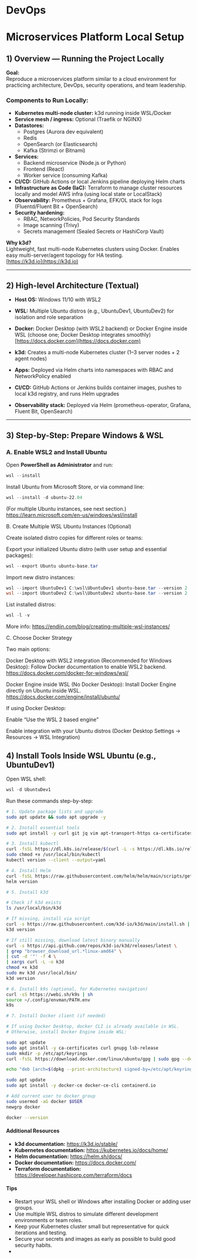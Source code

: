# DevOps

# Microservices Platform Local Setup

## 1) Overview — Running the Project Locally

**Goal:**  
Reproduce a microservices platform similar to a cloud environment for practicing architecture, DevOps, security operations, and team leadership.

### Components to Run Locally:

- **Kubernetes multi-node cluster:** k3d running inside WSL/Docker  
- **Service mesh / ingress:** Optional (Traefik or NGINX)  
- **Datastores:**  
  - Postgres (Aurora dev equivalent)  
  - Redis  
  - OpenSearch (or Elasticsearch)  
  - Kafka (Strimzi or Bitnami)  
- **Services:**  
  - Backend microservice (Node.js or Python)  
  - Frontend (React)  
  - Worker service (consuming Kafka)  
- **CI/CD:** GitHub Actions or local Jenkins pipeline deploying Helm charts  
- **Infrastructure as Code (IaC):** Terraform to manage cluster resources locally and model AWS infra (using local state or LocalStack)  
- **Observability:** Prometheus + Grafana, EFK/OL stack for logs (Fluentd/Fluent Bit + OpenSearch)  
- **Security hardening:**  
  - RBAC, NetworkPolicies, Pod Security Standards  
  - Image scanning (Trivy)  
  - Secrets management (Sealed Secrets or HashiCorp Vault)  

**Why k3d?**  
Lightweight, fast multi-node Kubernetes clusters using Docker. Enables easy multi-server/agent topology for HA testing.  
[https://k3d.io](https://k3d.io)

---

## 2) High-level Architecture (Textual)

- **Host OS:** Windows 11/10 with WSL2  
- **WSL:** Multiple Ubuntu distros (e.g., UbuntuDev1, UbuntuDev2) for isolation and role separation  
- **Docker:** Docker Desktop (with WSL2 backend) or Docker Engine inside WSL (choose one; Docker Desktop integrates smoothly)  
  [https://docs.docker.com](https://docs.docker.com)  

- **k3d:** Creates a multi-node Kubernetes cluster (1–3 server nodes + 2 agent nodes)  
- **Apps:** Deployed via Helm charts into namespaces with RBAC and NetworkPolicy enabled  
- **CI/CD:** GitHub Actions or Jenkins builds container images, pushes to local k3d registry, and runs Helm upgrades  
- **Observability stack:** Deployed via Helm (prometheus-operator, Grafana, Fluent Bit, OpenSearch)  

---

## 3) Step-by-Step: Prepare Windows & WSL

### A. Enable WSL2 and Install Ubuntu

Open **PowerShell as Administrator** and run:

```powershell
wsl --install
```

Install Ubuntu from Microsoft Store, or via command line:
```powershell
wsl --install -d ubuntu-22.04
```

(For multiple Ubuntu instances, see next section.)
https://learn.microsoft.com/en-us/windows/wsl/install

B. Create Multiple WSL Ubuntu Instances (Optional)

Create isolated distro copies for different roles or teams:

Export your initialized Ubuntu distro (with user setup and essential packages):
```powershell
wsl --export Ubuntu ubuntu-base.tar
```

Import new distro instances:
```powershell
wsl --import UbuntuDev1 C:\wsl\UbuntuDev1 ubuntu-base.tar --version 2
wsl --import UbuntuDev2 C:\wsl\UbuntuDev2 ubuntu-base.tar --version 2
```

List installed distros:
```powershell
wsl -l -v
```

More info:
https://endjin.com/blog/creating-multiple-wsl-instances/

C. Choose Docker Strategy

Two main options:

Docker Desktop with WSL2 integration (Recommended for Windows Desktop):
Follow Docker documentation to enable WSL2 backend.
https://docs.docker.com/docker-for-windows/wsl/

Docker Engine inside WSL (No Docker Desktop):
Install Docker Engine directly on Ubuntu inside WSL.
https://docs.docker.com/engine/install/ubuntu/

If using Docker Desktop:

Enable “Use the WSL 2 based engine”

Enable integration with your Ubuntu distros (Docker Desktop Settings → Resources → WSL Integration)

## 4) Install Tools Inside WSL Ubuntu (e.g., UbuntuDev1)

Open WSL shell:
```powershell
wsl -d UbuntuDev1
```

Run these commands step-by-step:

```bash
# 1. Update package lists and upgrade
sudo apt update && sudo apt upgrade -y

# 2. Install essential tools
sudo apt install -y curl git jq vim apt-transport-https ca-certificates gnupg lsb-release

# 3. Install kubectl
curl -fsSL https://dl.k8s.io/release/$(curl -L -s https://dl.k8s.io/release/stable.txt)/bin/linux/amd64/kubectl -o /usr/local/bin/kubectl
sudo chmod +x /usr/local/bin/kubectl
kubectl version --client --output=yaml

# 4. Install Helm
curl -fsSL https://raw.githubusercontent.com/helm/helm/main/scripts/get-helm-3 | sudo bash
helm version

# 5. Install k3d

# Check if k3d exists
ls /usr/local/bin/k3d

# If missing, install via script
curl -s https://raw.githubusercontent.com/k3d-io/k3d/main/install.sh | bash
k3d version

# If still missing, download latest binary manually
curl -s https://api.github.com/repos/k3d-io/k3d/releases/latest \
| grep "browser_download_url.*linux-amd64" \
| cut -d '"' -f 4 \
| xargs curl -L -o k3d
chmod +x k3d
sudo mv k3d /usr/local/bin/
k3d version

# 6. Install k9s (optional, for Kubernetes navigation)
curl -sS https://webi.sh/k9s | sh
source ~/.config/envman/PATH.env
k9s

# 7. Install Docker client (if needed)

# If using Docker Desktop, docker CLI is already available in WSL.
# Otherwise, install Docker Engine inside WSL:

sudo apt update
sudo apt install -y ca-certificates curl gnupg lsb-release
sudo mkdir -p /etc/apt/keyrings
curl -fsSL https://download.docker.com/linux/ubuntu/gpg | sudo gpg --dearmor -o /etc/apt/keyrings/docker.gpg

echo "deb [arch=$(dpkg --print-architecture) signed-by=/etc/apt/keyrings/docker.gpg] https://download.docker.com/linux/ubuntu $(lsb_release -cs) stable" | sudo tee /etc/apt/sources.list.d/docker.list > /dev/null

sudo apt update
sudo apt install -y docker-ce docker-ce-cli containerd.io

# Add current user to docker group
sudo usermod -aG docker $USER
newgrp docker

docker --version

```
#### Additional Resources

- **k3d documentation:** https://k3d.io/stable/
- **Kubernetes documentation:** https://kubernetes.io/docs/home/
- **Helm documentation:** https://helm.sh/docs/
- **Docker documentation:** https://docs.docker.com/
- **Terraform documentation:** https://developer.hashicorp.com/terraform/docs
#### Tips
- Restart your WSL shell or Windows after installing Docker or adding user groups.
- Use multiple WSL distros to simulate different development environments or team roles.
- Keep your Kubernetes cluster small but representative for quick iterations and testing.
- Secure your secrets and images as early as possible to build good security habits.
- 
